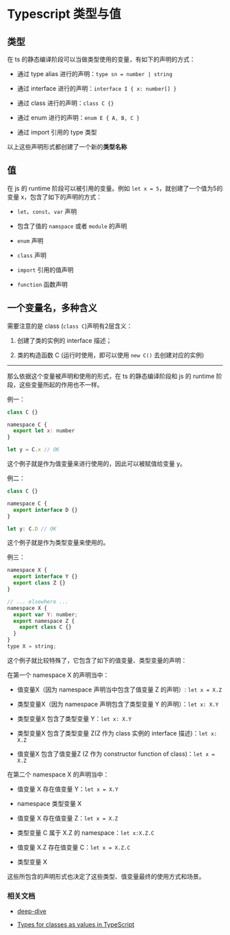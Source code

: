 # Typescript 类型与值

## 类型

在 ts 的静态编译阶段可以当做类型使用的变量，有如下的声明的方式：

* 通过 type alias 进行的声明：`type sn = number | string`

* 通过 interface 进行的声明：`interface I { x: number[] }`

* 通过 class 进行的声明：`class C {}`

* 通过 enum 进行的声明：`enum E { A, B, C }`

* 通过 import 引用的 type 类型

以上这些声明形式都创建了一个新的**类型名称**

## 值

在 js 的 runtime 阶段可以被引用的变量。例如 `let x = 5`，就创建了一个值为5的变量 x，包含了如下的声明的方式：

* `let`、`const`、`var` 声明

* 包含了值的 `namspace` 或者 `module` 的声明

* `enum` 声明

* `class` 声明

* `import` 引用的值声明

* `function` 函数声明

## 一个变量名，多种含义

需要注意的是 class (`class C`)声明有2层含义：

1. 创建了类的实例的 interface 描述；

2. 类的构造函数 C (运行时使用，即可以使用 `new C()` 去创建对应的实例)


----

那么依据这个变量被声明和使用的形式，在 ts 的静态编译阶段和 js 的 runtime 阶段，这些变量所起的作用也不一样。

例一：

```javascript
class C {}

namespace C {
  export let x: number
}

let y = C.x // OK
```

这个例子就是作为值变量来进行使用的，因此可以被赋值给变量 y。

例二：

```javascript
class C {}

namespace C {
  export interface D {}
}

let y: C.D // OK
```

这个例子就是作为类型变量来使用的。

例三：

```javascript
namespace X {
  export interface Y {}
  export class Z {}
}

// ... elsewhere ...
namespace X {
  export var Y: number;
  export namespace Z {
    export class C {}
  }
}
type X = string;
```

这个例子就比较特殊了，它包含了如下的值变量、类型变量的声明：

在第一个 namespace X 的声明当中：

* 值变量X（因为 namespace 声明当中包含了值变量 Z 的声明）: `let x = X.Z`

* 类型变量X（因为 namespace 声明包含了类型变量 Y 的声明）：`let x: X.Y`

* 类型变量X 包含了类型变量 Y：`let x: X.Y`

* 类型变量X 包含了类型变量 Z(Z 作为 class 实例的 interface 描述)：`let x: X.Z`

* 值变量X 包含了值变量Z (Z 作为 constructor function of class)：`let x = X.Z`

在第二个 namespace X 的声明当中：

* 值变量 X 存在值变量 Y：`let x = X.Y`

* namespace 类型变量 X

* 值变量 X 存在值变量 Z：`let x = X.Z`

* 类型变量 C 属于 X.Z 的 namespace：`let x:X.Z.C`

* 值变量 X.Z 存在值变量 C：`let x = X.Z.C`

* 类型变量 X

这些所包含的声明形式也决定了这些类型、值变量最终的使用方式和场景。

### 相关文档 

* [deep-dive](https://www.typescriptlang.org/docs/handbook/declaration-files/deep-dive.html)

* [Types for classes as values in TypeScript](https://2ality.com/2020/04/classes-as-values-typescript.html)